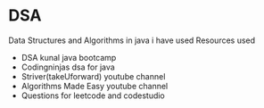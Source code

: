 # DSA
Data Structures and Algorithms in java i have used Resources used
- DSA kunal java bootcamp
- Codingninjas dsa for java
- Striver(takeUforward) youtube channel
- Algorithms Made Easy youtube channel
- Questions for leetcode and codestudio


